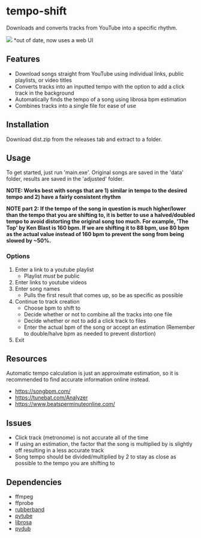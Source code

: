 # tempo-shift
Downloads and converts tracks from YouTube into a specific rhythm. 

![](demo.gif)
*out of date, now uses a web UI

## Features
* Download songs straight from YouTube using individual links, public playlists, or video titles
* Converts tracks into an inputted tempo with the option to add a click track in the background
* Automatically finds the tempo of a song using librosa bpm estimation
* Combines tracks into a single file for ease of use

## Installation
Download dist.zip from the releases tab and extract to a folder.

## Usage
To get started, just run 'main.exe'. Original songs are saved in the 'data' folder, results are saved in the 'adjusted' folder.

**NOTE: Works best with songs that are 1) similar in tempo to the desired tempo and 2) have a fairly consistent rhythm**

**NOTE part 2: If the tempo of the song in question is much higher/lower than the tempo that you are shifting to, it is better to use a halved/doubled tempo to avoid distorting the original song too much. 
For example, 'The Top' by Ken Blast is 160 bpm. If we are shifting it to 88 bpm, use 80 bpm as the actual value instead of 160 bpm to prevent the song from being slowed by ~50%.**

### Options
1. Enter a link to a youtube playlist
   * Playlist *must* be public
2. Enter links to youtube videos
3. Enter song names
   * Pulls the first result that comes up, so be as specific as possible
4. Continue to track creation 
   * Choose bpm to shift to
   * Decide whether or not to combine all the tracks into one file
   * Decide whether or not to add a click track to files
   * Enter the actual bpm of the song or accept an estimation (Remember to double/halve bpm as needed to prevent distortion)
5. Exit

## Resources
Automatic tempo calculation is just an approximate estimation, so it is recommended to find accurate information online instead. 

* https://songbpm.com/
* https://tunebat.com/Analyzer
* https://www.beatsperminuteonline.com/

## Issues
* Click track (metronome) is not accurate all of the time
* If using an estimation, the factor that the song is multiplied by is slightly off resulting in a less accurate track
* Song tempo should be divided/multiplied by 2 to stay as close as possible to the tempo you are shifting to

## Dependencies
* ffmpeg
* ffprobe
* [rubberband](https://pypi.org/project/pyrubberband/)
* [pytube](https://pypi.org/project/pytube/)
* [librosa](https://pypi.org/project/librosa/)
* [pydub](https://pypi.org/project/pydub/)
